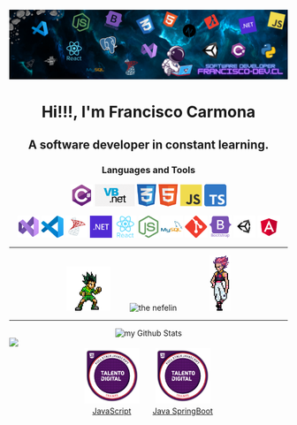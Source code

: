 <a href="https://www.francisco-dev.cl" target="_blank"> <img src="assets/a-background.png" alt="The Nefelin"/> </a>

<h1 align="center">
  Hi!!!, I'm Francisco Carmona <br>
</h1>
<h2 align="center">A software developer in constant learning.</h2>

<h3 align="center">Languages and Tools</h3>
<div align="center">
<img src="assets/l-csharp.svg" alt="C#" height="40px"/>
<img src="assets/l-vbdot.png" alt="VB" height="40px"/>
<img src="assets/l-css.png" alt="CSS" height="40px"/>
<img src="assets/l-html.png" alt="HTML" height="40px"/>
<img src="assets/l-javascript.svg" alt="JS" height="40px"/>
<img src="assets/l-typescript.svg" alt="TS" height="40px"/>

<a href="https://visualstudio.microsoft.com/es/vs/" target="_blank"><img src="assets/t-vs-studio.svg" alt="Visual Studio" height="40px"/></a>
<a href="https://code.visualstudio.com/" target="_blank"><img src="assets/t-vs-code.png" alt="VS Code" height="40px"/></a>
<a href="https://www.microsoft.com/es-es/sql-server/sql-server-downloads" target="_blank"><img src="assets/t-sql-server.png" alt="SQL Server" height="40px"/></a>
<a href="https://code.visualstudio.com/" target="_blank"><img src="assets/t-dotnet.svg" alt="dot NET" height="40px"/></a>
<a href="https://reactjs.org/" target="_blank"><img src="assets/t-react.svg" alt="React" height="40px"/></a>
<a href="https://nodejs.org/es/" target="_blank"><img src="assets/t-node.png" alt="Node" height="40px"/></a>
<a href="https://www.mysql.com/" target="_blank"><img src="assets/t-mysql.svg" alt="MySql" height="40px"/></a>
<a href="https://git-scm.com/" target="_blank"><img src="assets/t-git.svg" alt="Git" height="40px"/></a>
<a href="https://getbootstrap.com/" target="_blank"><img src="assets/t-bootstrap.svg" alt="Bootstrap" height="40px"/></a>
<a href="https://unity.com/" target="_blank"><img src="assets/t-unity.png" alt="Unity" height="40px"/></a>
<a href="https://angular.dev/" target="_blank"><img src="assets/t-angular.svg" alt="Angular" height="40px"/></a>
</div>

<hr/>
  
<div align="center">
  <img src="assets/a-gon.png" alt="gon" height="80px"/>
  &nbsp; &nbsp; &nbsp; &nbsp;
  <img src="https://github-readme-stats.vercel.app/api/top-langs/?username=TheNefelin&layout=compact&text_color=daf7dc&bg_color=151515" alt="the nefelin" />
  &nbsp; &nbsp; &nbsp; &nbsp; &nbsp; &nbsp; &nbsp;
  <img src="assets/a-hizoka.png" alt="hizoka" height="100px"/>
</div>

<hr/>

<div align="center">
  <img src="https://github-readme-stats.vercel.app/api?username=TheNefelin&include_all_commits=true&count_private=true&show_icons=true&line_height=20&title_color=2B5BBD&icon_color=1124BB&text_color=A1A1A1&bg_color=0,000000,130F40" alt="my Github Stats"/>
</div>

<img src="https://github-profile-trophy.vercel.app/?username=TheNefelin&theme=juicyfresh&no-bg=true" />

<div align="center">
  <a href="https://www.acreditta.com/credential/63c99def-c48d-4495-aab5-00a3158d10a0" style="display: inline-block; text-align: center; margin: 0 10px;">
    <img src="assets/TD_JS.png" alt="JavaScript" height="100px" style="display: block; margin: 0 auto;">
    <div style="margin-top: 5px;">JavaScript</div>
  </a>
  <a href="https://www.acreditta.com/credential/67c91ad1-66c6-4fbd-9319-0bc7e3ad89f3" style="display: inline-block; text-align: center; margin: 0 10px;">
    <img src="assets/TD_JS.png" alt="Java SpringBoot" height="100px" style="display: block; margin: 0 auto;">
    <div style="margin-top: 5px;">Java SpringBoot</div>
  </a>
</div>
